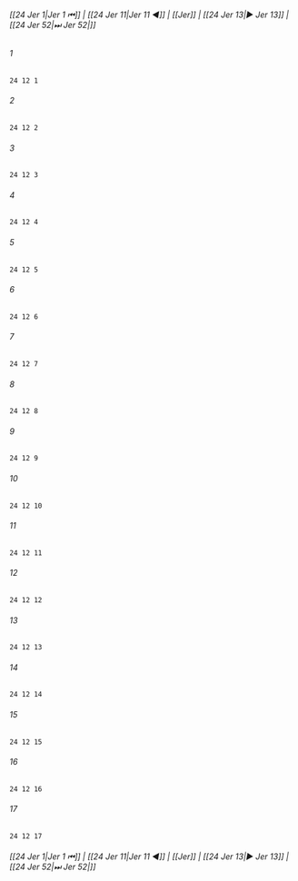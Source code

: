 
###### [[24 Jer 1|Jer 1 ⏮]] | [[24 Jer 11|Jer 11 ◀]] | [[Jer]] | [[24 Jer 13|▶ Jer 13]] | [[24 Jer 52|⏭ Jer 52|]]

###### 1
``` verse
24 12 1 
```
###### 2
``` verse
24 12 2 
```
###### 3
``` verse
24 12 3 
```
###### 4
``` verse
24 12 4 
```
###### 5
``` verse
24 12 5 
```
###### 6
``` verse
24 12 6 
```
###### 7
``` verse
24 12 7 
```
###### 8
``` verse
24 12 8 
```
###### 9
``` verse
24 12 9 
```
###### 10
``` verse
24 12 10 
```
###### 11
``` verse
24 12 11 
```
###### 12
``` verse
24 12 12 
```
###### 13
``` verse
24 12 13 
```
###### 14
``` verse
24 12 14 
```
###### 15
``` verse
24 12 15 
```
###### 16
``` verse
24 12 16 
```
###### 17
``` verse
24 12 17 
```

###### [[24 Jer 1|Jer 1 ⏮]] | [[24 Jer 11|Jer 11 ◀]] | [[Jer]] | [[24 Jer 13|▶ Jer 13]] | [[24 Jer 52|⏭ Jer 52|]]


